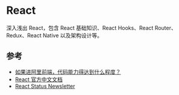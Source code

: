 # React

深入浅出 React，包含 React 基础知识、React Hooks、React Router、Redux、React Native 以及架构设计等。


## 参考

- [如果进阿里前端，代码能力得达到什么程度？](https://www.zhihu.com/question/29191974/answer/1620274467)
- [React 官方中文文档](https://zh-hans.react.dev/)
- [React Status Newsletter](https://react.statuscode.com/issues)
